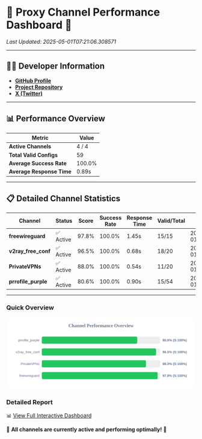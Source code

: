 # 🌟 Proxy Channel Performance Dashboard 🌟

_Last Updated: 2025-05-01T07:21:06.308571_

---

## 👩‍💻 Developer Information

- **[GitHub Profile](https://github.com/4n0nymou3)**  
- **[Project Repository](https://github.com/4n0nymou3/multi-proxy-config-fetcher)**  
- **[X (Twitter)](https://x.com/4n0nymou3)**  

---

## 📊 Performance Overview

| Metric                | Value       |
|-----------------------|-------------|
| **Active Channels**   | 4 / 4       |
| **Total Valid Configs** | 59          |
| **Average Success Rate** | 100.0%      |
| **Average Response Time** | 0.89s       |

---

## 📋 Detailed Channel Statistics

| Channel          | Status     | Score  | Success Rate | Response Time | Valid/Total | Last Success               |
|------------------|------------|--------|--------------|---------------|-------------|----------------------------|
| **freewireguard**  | ✅ Active  | 97.8%  | 100.0% | 1.45s         | 15/15       | 2025-05-01T07:21:06.307119 |
| **v2ray_free_conf**  | ✅ Active  | 96.5%  | 100.0% | 0.68s         | 18/20       | 2025-05-01T07:21:04.259494 |
| **PrivateVPNs**  | ✅ Active  | 88.0%  | 100.0% | 0.54s         | 11/20       | 2025-05-01T07:21:04.825574 |
| **prrofile_purple**  | ✅ Active  | 80.6%  | 100.0% | 0.90s         | 15/54       | 2025-05-01T07:21:03.536044 |

---

### Quick Overview
<div align="center">
  <a href="https://raw.githubusercontent.com/nullluser/NullRepo/refs/heads/main/assets/channel_stats_chart.svg">
    <img src="https://raw.githubusercontent.com/nullluser/NullRepo/refs/heads/main/assets/channel_stats_chart.svg" alt="Source Performance Statistics" width="800">
  </a>
</div>

### Detailed Report
📊 [View Full Interactive Dashboard](https://htmlpreview.github.io/?https://github.com/nullluser/NullRepo/blob/main/assets/performance_report.html)

🎉 **All channels are currently active and performing optimally!** 🎉
